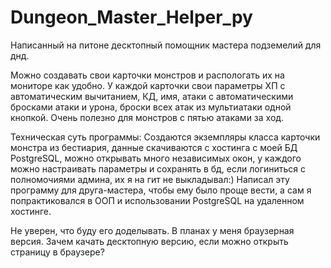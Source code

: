 # Dungeon_Master_Helper_py
Написанный на питоне десктопный помощник мастера подземелий для днд.

Можно создавать свои карточки монстров и распологать их на мониторе как удобно. 
У каждой карточки свои параметры ХП с автоматическим вычитанием, КД, имя, 
атаки с автоматическими бросками атаки и урона, броски всех атак из мультиатаки одной кнопкой.
Очень полезно для монстров с пятью атаками за ход.

Техническая суть программы:
  Создаются экземпляры класса карточки монстра из бестиария, данные скачиваются с хостинга с моей БД PostgreSQL, можно открывать много независимых окон,
  у каждого можно настраивать параметры и сохранять в бд, если логиниться с полномочиями админа, их я на гит не выкладывал:)
  Написал эту программу для друга-мастера, чтобы ему было проще вести, а сам я попрактиковался в ООП и использовании PostgreSQL на удаленном хостинге.


Не уверен, что буду его доделывать. В планах у меня браузерная версия.
Зачем качать десктопную версию, если можно открыть страницу в браузере?

